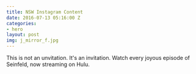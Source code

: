 ```yaml
---
title: NSW Instagram Content
date: 2016-07-13 05:16:00 Z
categories:
- hero
layout: post
img: j_mirror_f.jpg
---
```


This is not an unvitation. It's an invitation. Watch every joyous episode of Seinfeld, now streaming on Hulu.
